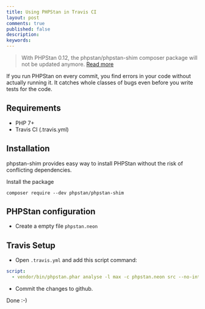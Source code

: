 ```yaml
---
title: Using PHPStan in Travis CI
layout: post
comments: true
published: false
description: 
keywords: 
---
```


> With PHPStan 0.12, the phpstan/phpstan-shim composer package will not be updated anymore. 
  [Read more](https://medium.com/@ondrejmirtes/phpstan-0-12-released-f1a88036535d)

If you run PHPStan on every commit, you find errors in your code without actually running it. It catches whole classes of bugs even before you write tests for the code.

## Requirements

* PHP 7+
* Travis CI (.travis.yml)

## Installation

phpstan-shim provides easy way to install PHPStan without the risk of conflicting dependencies.

Install the package

```
composer require --dev phpstan/phpstan-shim
```

## PHPStan configuration

* Create a empty file `phpstan.neon`

## Travis Setup

* Open `.travis.yml` and add this script command:

```yml
script:
  - vendor/bin/phpstan.phar analyse -l max -c phpstan.neon src --no-interaction --no-progress
```

* Commit the changes to github.

Done :-)
